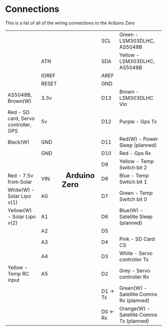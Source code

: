 # Connections

This is a list of all of the wiring connections to the Arduino Zero
<table>
  <tr>
    <td></td>
    <td></td>
    <td rowspan="18">
    <h2>&nbsp;&nbsp;Arduino Zero&nbsp;&nbsp;</h2>
    </td>
    <td>SCL</td>
    <td>Green - LSM303DLHC, AS5048B</td>
  </tr>
  <tr>
    <td></td>
    <td>ATN</td>
    <td>SDA</td>
    <td>Yellow - LSM303DLHC, AS5048B</td>
  </tr>
  <tr>
    <td></td>
    <td>IOREF</td>
    <td>AREF</td>
    <td></td>
  </tr>
  <tr>
    <td></td>
    <td>RESET</td>
    <td>GND</td>
    <td></td>
  </tr>
  <tr>
    <td>AS5048B, Brown(W)</td>
    <td>3.3v</td>
    <td>D13</td>
    <td>Brown - LSM303DLHC Vin</td>
  </tr>
  <tr>
    <td>Red - SD card, Servo controller, GPS</td>
    <td>5v</td>
    <td>D12</td>
    <td>Purple - Gps Tx</td>
  </tr>
  <tr>
    <td>Black(W)</td>
    <td>GND</td>
    <td>D11</td>
    <td>Red(W) - Power Sleep (planned)</td>
  </tr>
  <tr>
    <td></td>
    <td>GND</td>
    <td>D10</td>
    <td>Red - Gps Rx</td>
  </tr>
  <tr>
    <td></td>
    <td></td>
    <td>D9</td>
    <td>Yellow - Temp Switch bit 2</td>
  </tr>
  <tr>
    <td>Red - 7.5v from Solar</td>
    <td>VIN</td>
    <td>D8</td>
    <td>Blue - Temp Swtich bit 1</td>
  </tr>
  <tr>
    <td>White(W) - Solar Lipo v(1)</td>
    <td>A0</td>
    <td>D7</td>
    <td>Green - Temp Switch bit 0</td>
  </tr>
  <tr>
    <td>Yellow(W) - Solar Lipo v(2)</td>
    <td>A1</td>
    <td>D6</td>
    <td>Blue(W) - Satellite Sleep (planned)</td>
  </tr>
  <tr>
    <td></td>
    <td>A2</td>
    <td>D5</td>
    <td></td>
  </tr>
  <tr>
    <td></td>
    <td>A3</td>
    <td>D4</td>
    <td>Pink - SD Card CS</td>
  </tr>
  <tr>
    <td></td>
    <td>A4</td>
    <td>D3</td>
    <td>White - Servo controller Tx</td>
  </tr>
  <tr>
    <td>Yellow - Temp RC input</td>
    <td>A5</td>
    <td>D2</td>
    <td>Grey - Servo controller Rx</td>
  </tr>
  <tr>
    <td></td>
    <td></td>
    <td>D1 -> Tx</td>
    <td>Green(W) - Satellite Comms Rx (planned)</td>
  </tr>
  <tr>
    <td></td>
    <td></td>
    <td>D0 <- Rx</td>
    <td>Orange(W) - Satellite Comms Tx (planned)</td>
  </tr>

</table>
